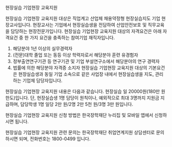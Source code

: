 현장실습 기업현장 교육지원


현장실습 기업현장 교육지원 대상은 직업계고 산업체 채용약정형 현장실습지도 기업 현장교사입니다. 현장교사는 기업에서 현장실습생을 전담하여 산업안전보호 및 직무교육을 담당하는 현장전문가입니다.
현장실습 기업현장 교육지원 대상의 자격요건은 아래 자격요건 중 한 가지 요건을 충족하는 참여기업 재직자입니다.
1. 해당분야 1년 이상의 실무경력자
2. (전문)대학 졸업 또는 동등 이상 학력자로서 해당분야 훈련 유경험자
3. 정부출연연구기관 등 연구기관 및 기업 부설연구소에서 해당분야의 연구 경력자
4. 법률에 의한 해당분야 자격증 소지자
현장실습 기업현장 교육지원 대상의 기본요건은 현장실습생과 동일 기업 소속으로 같은 사업장 내에서 현장실습생을 지도, 관리하는 기업체 담당자입니다.


현장실습 기업현장 교육지원 내용은 다음과 같습니다.
현장실습 일 20000원(180만 원 한도)입니다. 단, 현장실습생 1명 담당이 원칙이나, 예외적으로 최대 3명까지 지원금 지급하며, 담당학생 1명 일당 2만 원/2명 2만 5천 원/3명 3만 원입니다.


현장실습 기업현장 교육지원 신청 방법은 한국장학재단 누리집 및 모바일 앱에서 신청하시면 됩니다.


현장실습 기업현장 교육지원 관련 문의는 한국장학재단 취업연계지원 상담센터로 문의하시면 되며, 전화번호는 1800-0499 입니다.